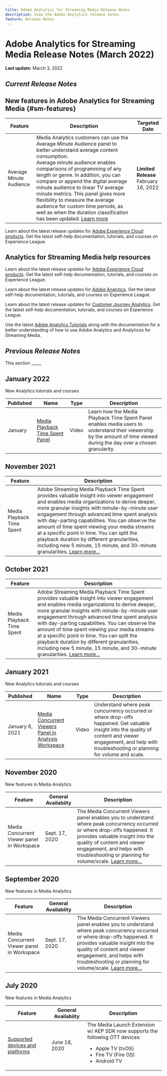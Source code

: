 ```yaml
---
title: Adobe Analytics for Streaming Media Release Notes
description: View the Adobe Analytics release notes.
feature: Release Notes
---
```


# Adobe Analytics for Streaming Media Release Notes (March 2022)

**Last update**: March 3, 2022

## *Current Release Notes*

## New features in Adobe Analytics for Streaming Media  {#sm-features}

| Feature | Description | Targeted Date  |
| ----------- | ---------- | ------- |
| Average Minute Audience | Media Analytics customers can use the Average Minute Audience panel to better understand average content consumption. <br>Average minute audience enables comparisons of programming of any length or genre. In addition, you can compare or append the digital average minute audience to linear TV average minute metrics. This panel gives more flexibility to measure the average audience for custom time periods, as well as when the duration classification has been updated.  [Learn more](https://experienceleague.adobe.com/docs/media-analytics/using/media-reports/average-minute-audience.html?lang=en) | **Limited Release** <br>February 16, 2022 |


Learn about the latest release updates for [Adobe Experience Cloud products](https://business.adobe.com/products/adobe-experience-cloud-products.html). Get the latest self-help documentation, tutorials, and courses on Experience League.

## Analytics for Streaming Media help resources

Learn about the latest release updates for [Adobe Experience Cloud products](https://business.adobe.com/products/adobe-experience-cloud-products.html). Get the latest self-help documentation, tutorials, and courses on Experience League.

Learn about the latest release updates for [Adobe Analytics](https://experienceleague.adobe.com/docs/analytics/release-notes/latest.html?lang=en). Get the latest self-help documentation, tutorials, and courses on Experience League.

Learn about the latest release updates for [Customer Journey Analytics](https://experienceleague.adobe.com/docs/analytics-platform/using/releases/latest.html?lang=en). Get the latest self-help documentation, tutorials, and courses on Experience League.

Use the latest [Adobe Analytics Tutorials](https://experienceleague.adobe.com/docs/analytics-learn/tutorials/overview.html?lang=en) along with the documentation for a better understanding of how to use Adobe Analytics and Analytices for Streaming Media.

## *Previous Release Notes*

This section _____

## January 2022

New Analytics tutorials and courses

| Published | Name  | Type | Description  |
| ----------- | ---------- | ---------- | --------- |
| January | [Media Playback Time Spent Panel](https://experienceleague.adobe.com/docs/analytics-learn/tutorials/media-analytics/measuring-media-analytics/media-playback-time-spent-panel.html?lang=en) | Video |Learn how the Media Playback Time Spent Panel enables media users to understand their viewership by the amount of time viewed during the day over a chosen granularity. |




## November 2021

| Feature | Description  |
| ----------- | ---------- |
| Media Playback Time Spent | Adobe Streaming Media Playback Time Spent provides valuable insight into viewer engagement and enables media organizations to derive deeper, more granular insights with minute-by-minute user engagement through advanced time spent analysis with day-parting capabilities. You can observe the amount of time spent viewing your media streams at a specific point in time. You can split the playback duration by different granularities, including new 5 minute, 15 minute, and 30-minute granularities. [Learn more...](https://experienceleague.adobe.com/docs/media-analytics/using/media-reports/media-workspace-panels/media-playback-time-spent.html?lang=en) |



## October 2021

| Feature | Description  |
| ----------- | ---------- |
| Media Playback Time Spent | Adobe Streaming Media Playback Time Spent provides valuable insight into viewer engagement and enables media organizations to derive deeper, more granular insights with minute-by-minute user engagement through advanced time spent analysis with day-parting capabilities. You can observe the amount of time spent viewing your media streams at a specific point in time. You can split the playback duration by different granularities, including new 5 minute, 15 minute, and 30-minute granularities. [Learn more...](https://experienceleague.adobe.com/docs/media-analytics/using/media-reports/media-workspace-panels/media-playback-time-spent.html?lang=en) |

## January 2021

New Analytics tutorials and courses

| Published | Name  | Type | Description  |
| ----------- | ---------- | ---------- | --------- |
| January 6, 2021 | [Media Concurrent Viewers Panel in Analysis Workspace](https://experienceleague.adobe.com/docs/analytics-learn/tutorials/analysis-workspace/using-panels/media-concurrent-viewers-panel-in-analysis-workspace.html?lang=en#analysis-workspace) | Video |Understand where peak concurrency occurred or where drop-offs happened. Get valuable insight into the quality of content and viewer engagement, and help with troubleshooting or planning for volume and scale. |


## November 2020

New features in Media Analytics

| Feature  |  General Availabiity | Description |
| -------- | -------------------- | ----------- |
| Media Concurrent Viewer panel in Workspace | Sept. 17, 2020 | The Media Concurrent Viewers panel enables you to understand where peak concurrency occurred or where drop-offs happened. It provides valuable insight into the quality of content and viewer engagement, and helps with troubleshooting or planning for volume/scale. [Learn more…](https://experienceleague.adobe.com/docs/media-analytics/using/media-reports/media-workspace-panels/media-concurrent-viewers.html?lang=en) |


## September 2020

New features in Media Analytics

| Feature  |  General Availabiity | Description |
| -------- | -------------------- | ----------- |
| Media Concurrent Viewer panel in Workspace | Sept. 17, 2020 | The Media Concurrent Viewers panel enables you to understand where peak concurrency occurred or where drop-offs happened. It provides valuable insight into the quality of content and viewer engagement, and helps with troubleshooting or planning for volume/scale. [Learn more…](https://experienceleague.adobe.com/docs/media-analytics/using/media-reports/media-workspace-panels/media-concurrent-viewers.html?lang=en) |


## July 2020

New features in Media Analytics

| Feature  |  General Availabiity | Description |
| -------- | -------------------- | ----------- |
| [Supported devices and platforms](https://experienceleague.adobe.com/docs/media-analytics/using/supported-devices.html?lang=en) | June 18, 2020 | The Media Launch Extension w/ AEP SDK now supports the following OTT devices: <div><ul><li>Apple TV (tvOS)</li><li>Fire TV (Fire OS)</li><li>Android TV</li></ul></div> |



<!-- ## Important notices for [!DNL Analytics] administrators

**Updated on March 3, 2022**

| Notice | Date Added or Updated  | Description |
| ----------- | ---------- | ---------- |
| description | date | description |
| description | date | description |
| description | date | description |
| description | date | description | -->
